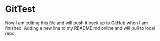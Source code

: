 # GitTest

Now I am editing this file and will push it back up to GitHub when I am finished. Adding a new line to my README.md online and will pull to local repo.
